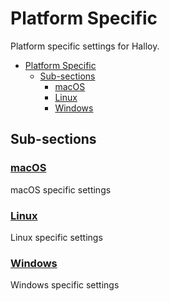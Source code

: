 # Platform Specific

Platform specific settings for Halloy.

- [Platform Specific](#platform-specific)
  - [Sub-sections](#sub-sections)
    - [macOS](#macos)
    - [Linux](#linux)
    - [Windows](#windows)

## Sub-sections

### [macOS](macos.md)

macOS specific settings

### [Linux](linux.md)

Linux specific settings

### [Windows](windows.md)

Windows specific settings
